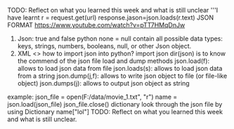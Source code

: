 TODO: Reflect on what you learned this week and what is still unclear
'''I have learnt
r = request.get(url)
response.jason=json.loads(r.text)
JSON FORMAT https://www.youtube.com/watch?v=pTT7HMqDnJw
1. Json: true and false
    python none = null
    contain all possible data types: keys, strings, numbers, booleans, null, or other Json object.
2. XML
    <>
how to import json into python?
import json
dir(json) is to know the commend of the json file
load and dump methods
json.load(f): allows to load json data from file
json.loads(s): allows to load json data from a string
json.dump(j,f): allows to write json object to file (or file-like object)
json.dumps(j): allows to output json object as string

example:
    json_file = open(F:/data/movie_1.txt", "r")
    name = json.load(json_file)
    json_file.close()
    dictionary
    look through the json file by using Dictionary
    name["lol"]
TODO: Reflect on what you learned this week and what is still unclear.
